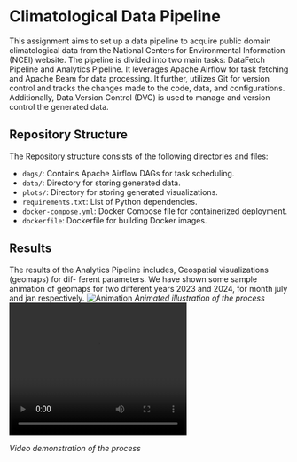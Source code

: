 # Climatological Data Pipeline

This assignment aims to set up a data pipeline to acquire public domain climatological data from the National Centers for Environmental Information (NCEI) website. The pipeline is divided into two main tasks: DataFetch Pipeline and Analytics Pipeline. It leverages Apache Airflow for task fetching and Apache Beam for data processing. It further, utilizes Git for version control and tracks the changes made to the code, data, and configurations. Additionally, Data Version Control (DVC) is used to manage and version control the generated data.

## Repository Structure

The Repository structure consists of the following directories and files:

- `dags/`: Contains Apache Airflow DAGs for task scheduling.
- `data/`: Directory for storing generated data.
- `plots/`: Directory for storing generated visualizations.
- `requirements.txt`: List of Python dependencies.
- `docker-compose.yml`: Docker Compose file for containerized deployment.
- `dockerfile`: Dockerfile for building Docker images.

## Results
The results of the Analytics Pipeline includes, Geospatial visualizations (geomaps) for dif-
ferent parameters. We have shown some sample animation of geomaps for two different years 2023 and
2024, for month july and jan respectively.
![Animation](https://github.com/Sanky18/CS5830-Big-Data-Laboratory-Assignment-3/assets/119156783/695516fc-d597-4209-be0b-3949779d6892)
*Animated illustration of the process*
<video width="320" height="240" controls>
  <source src="[https://example.com/video.mp4" type="video/mp4](https://github.com/Sanky18/CS5830-Big-Data-Laboratory-Assignment-3/assets/119156783/695516fc-d597-4209-be0b-3949779d6892)">
  Your browser does not support the video tag.
</video>

*Video demonstration of the process*

